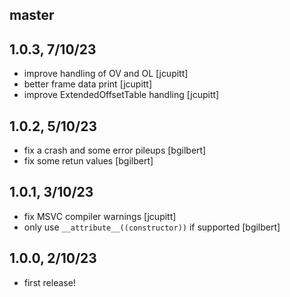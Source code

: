 ## master

## 1.0.3, 7/10/23

- improve handling of OV and OL [jcupitt]
- better frame data print [jcupitt]
- improve ExtendedOffsetTable handling [jcupitt]

## 1.0.2, 5/10/23

- fix a crash and some error pileups [bgilbert]
- fix some retun values [bgilbert]

## 1.0.1, 3/10/23

- fix MSVC compiler warnings [jcupitt]
- only use `__attribute__((constructor))` if supported [bgilbert]

## 1.0.0, 2/10/23

- first release!

